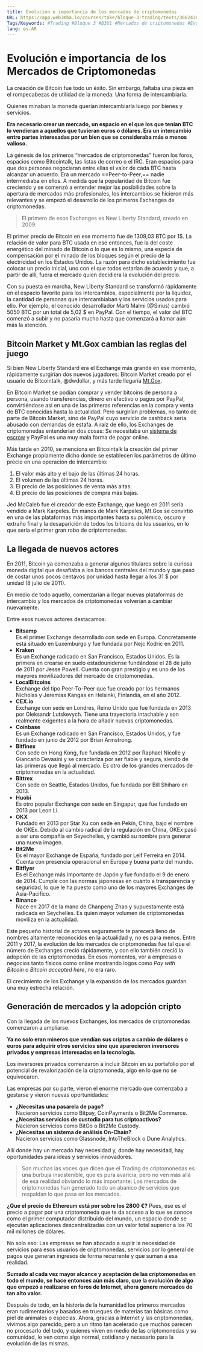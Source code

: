 ```yaml
---
title: Evolución e importancia de los mercados de criptomonedas
URL: https://app.web3mba.io/courses/take/bloque-3-trading/texts/36624386-u1-02-i-evolucion-e-importancia-de-los-mercados-de-criptomonedas
Tags/Keywords: #Trading #Bloque 3 #B3U1 #Mercados de criptomonedas #Evolución e importancia de los mercados de criptomonedas #evolucion mercado #mercado criptomonedas
lang: es-AR
---
```

# Evolución e importancia  de los Mercados de Criptomonedas
La creación de Bitcoin fue todo un éxito. Sin embargo, faltaba una pieza en el rompecabezas de utilidad de la moneda: Una forma de intercambiarla.

Quienes minaban la moneda querían intercambiarla luego por bienes y servicios. 

**Era necesario crear un mercado, un espacio en el que los que tenían BTC lo vendieran a aquellos que tuvieran euros o dólares. Era un intercambio entre partes interesadas por un bien que se consideraba más o menos valioso.** 

La génesis de los primeros “mercados de criptomonedas” fueron los foros, espacios como Bitcointalk, las listas de correo o el IRC. Eran espacios para que dos personas negociaran entre ellas el valor de cada BTC hasta alcanzar un acuerdo. Era un mercado ==Peer-to-Peer,== nadie intermediaba en ellos. A medida que la popularidad de Bitcoin fue creciendo y se comenzó a entender mejor las posibilidades sobre la apertura de mercados más profesionales, los intercambios se hicieron más relevantes y se empezó el desarrollo de los primeros Exchanges de criptomonedas. 

> El primero de esos Exchanges es New Liberty Standard, creado en 2009.

El primer precio de Bitcoin en ese momento fue de 1309,03 BTC por 1$. La relación de valor para BTC usada en ese entonces, fue la del coste energético del minado de Bitcoin o lo que es lo mismo, una especie de compensación por el minado de los bloques según el precio de la electricidad en los Estados Unidos. La razón para dicho establecimiento fue colocar un precio inicial, uno con el que todos estarían de acuerdo y que, a partir de allí, fuera el mercado quien decidiera la evolución del precio. 

Con su puesta en marcha, New Liberty Standard se transformó rápidamente en el espacio favorito para los intercambios, especialmente por la liquidez, la cantidad de personas que intercambiaban y los servicios usados para ello. Por ejemplo, el conocido desarrollador Marti Malmi (@Sirius) cambió 5050 BTC por un total de 5,02 $ en PayPal. Con el tiempo, el valor del BTC comenzó a subir y no pasaría mucho hasta que comenzará a llamar aún más la atención. 

## Bitcoin Market y Mt.Gox  cambian las reglas del juego
Si bien New Liberty Standard era el Exchange más grande en ese momento, rápidamente surgirían dos nuevos jugadores: Bitcoin Market creado por el usuario de Bitcointalk, @dwdollar, y más tarde llegaría [Mt.Gox](https://academy.bit2me.com/que-es-mt-gox/).

En Bitcoin Market se podían comprar y vender bitcoins de persona a persona, usando transferencias, dinero en efectivo o pagos por PayPal, convirtiéndose así en una de las primeras referencias en la compra y venta de BTC conocidas hasta la actualidad. Pero surgirían problemas, no tanto de parte de Bitcoin Market, sino de PayPal cuyo servicio de cashback sería abusado con demandas de estafa. A raíz de ello, los Exchanges de criptomonedas entenderían dos cosas: Se necesitaba un [sistema de escrow](https://academy.bit2me.com/que-es-un-servicio-de-escrow/) y PayPal es una muy mala forma de pagar online. 

Más tarde en 2010, se menciona en Bitcointalk la creación del primer Exchange propiamente dicho donde se establecen los parámetros de último precio en una operación de intercambio: 
1. El valor más alto y el bajo de las últimas 24 horas. 
2. El volumen de las últimas 24 horas.
3. El precio de las posiciones de venta más altas. 
4. El precio de las posiciones de compra más bajas.

Jed McCaleb fue el creador de este Exchange, que luego en 2011 sería vendido a Mark Karpeles. En manos de Mark Karpeles, Mt.Gox se convirtió en una de las plataformas más importantes hasta su polémico, oscuro y extraño final y la desaparición de todos los bitcoins de los usuarios, en lo que sería el primer gran robo de criptomonedas.

## La llegada de nuevos actores
En 2011, Bitcoin ya comenzaba a generar algunos titulares sobre la curiosa moneda digital que desafiaba a los bancos centrales del mundo y que pasó de costar unos pocos centavos por unidad hasta llegar a los 31 $ por unidad (8 julio de 2011). 

En medio de todo aquello, comenzarían a llegar nuevas plataformas de intercambio y los mercados de criptomonedas volverían a cambiar nuevamente.

Entre esos nuevos actores destacamos:
- **Bitsamp**  
    Es el primer Exchange desarrollado con sede en Europa. Concretamente está situado en Luxemburgo y fue fundada por Nejc Kodric en 2011. 
- **Kraken**  
    Es un Exchange radicado en San Francisco, Estados Unidos. Es la primera en crearse en suelo estadounidense fundándose el 28 de julio de 2011 por Jesse Powell. Cuenta con gran prestigio y es uno de los mayores movilizadores del mercado de criptomonedas. 
- **LocalBitcoins**  
    Exchange del tipo Peer-To-Peer que fue creado por los hermanos Nicholas y Jeremias Kangas en Helsinki, Finlandia, en el año 2012.
- **CEX.io**  
    Exchange con sede en Londres, Reino Unido que fue fundada en 2013 por Oleksandr Lutskevych. Tiene una trayectoria intachable y son realmente exigentes a la hora de añadir nuevas criptomonedas.
- **Coinbase**  
    Es un Exchange radicado en San Francisco, Estados Unidos, y fue fundado en junio de 2012 por Brian Armstrong. 
- **Bitfinex**  
    Con sede en Hong Kong, fue fundada en 2012 por Raphael Nicolle y Giancarlo Devasini y se caracteriza por ser fiable y segura, siendo de las primeras que llegó al mercado. Es otro de los grandes mercados de criptomonedas en la actualidad. 
- **Bittrex**  
    Con sede en Seattle, Estados Unidos, fue fundada por Bill Shiharo en 2013. 
- **Huobi**  
    Es otro popular Exchange con sede en Singapur, que fue fundado en 2013 por Leon Li.
- **OKX**  
    Fundado en 2013 por Star Xu con sede en Pekín, China, bajo el nombre de OKEx. Debido al cambio radical de la regulación en China, OKEx pasó a ser una compañía en Seyechelles, y cambió su nombre para generar una nueva imagen. 
- **Bit2Me**  
    Es el mayor Exchange de España, fundado por Leif Ferreira en 2014. Cuenta con presencia operacional en Europa y buena parte del mundo. 
- **Bitflyer**  
    Es el Exchange más importante de Japón y fue fundado el 9 de enero de 2014. Cumple con las normas japonesas en cuanto a transparencia y seguridad, lo que le ha puesto como uno de los mayores Exchanges de Asia-Pacifico. 
- **Binance**  
    Nace en 2017 de la mano de Chanpeng Zhao y supuestamente está radicada en Seychelles. Es quien mayor volumen de criptomonedas moviliza en la actualidad. 

Este pequeño historial de actores seguramente te parecerá lleno de nombres altamente reconocidos en la actualidad y, no es para menos. Entre 2011 y 2017, la evolución de los mercados de criptomonedas fue tal que el número de Exchanges creció rápidamente, y con ello también creció la adopción de las criptomonedas. En esos momentos, ver a empresas o negocios tanto físicos como online mostrando logos como _Pay with Bitcoin_ o _Bitcoin accepted here_, no era raro. 

El crecimiento de los Exchange y la expansión de los mercados guardan una muy estrecha relación.

## Generación de mercados y la adopción cripto
Con la llegada de los nuevos Exchanges, los mercados de criptomonedas comenzaron a ampliarse. 

**Ya no solo eran mineros que vendían sus criptos a cambio de dólares o euros para adquirir otros servicios sino que aparecieron inversores privados y empresas interesadas en la tecnología.** 

Los inversores privados comenzaron a incluir Bitcoin en su portafolio por el potencial de revalorización de la criptomoneda, algo en lo que no se equivocaron. 

Las empresas por su parte, vieron el enorme mercado que comenzaba a gestarse y vieron nuevas oportunidades: 
- **¿Necesitas una pasarela de pago?**  
    Nacieron servicios como Bitpay, CoinPayments o Bit2Me Commerce. 
- **¿Necesitas servicios de custodia para tus criptoactivos?**  
    Nacieron servicios como BitGo o Bit2Me Custody. 
- **¿Necesitas un sistema de análisis On-Chain?**  
    Nacieron servicios como Glassnode, IntoTheBlock o Dune Analytics. 

Allí donde hay un mercado hay necesidad y, donde hay necesidad, hay oportunidades para ideas y servicios innovadores.

> Son muchas las voces que dicen que el Trading de criptomonedas es una burbuja insostenible, que es pura avaricia, pero no ven más allá de esa realidad obviando lo más importante: Los mercados de criptomonedas han generado todo un abanico de servicios que respaldan lo que pasa en los mercados.

**¿Que el precio de Ethereum está por sobre los 2800 €?** Pues, ese es el precio a pagar por una criptomoneda que te da acceso a lo que se conoce como el primer computador distribuido del mundo, un espacio donde se ejecutan aplicaciones descentralizadas con un valor total superior a los 70 mil millones de dólares. 

No solo eso: Las empresas se han abocado a suplir la necesidad de servicios para esos usuarios de criptomonedas, servicios por lo general de pagos que generan ingresos de forma recurrente y que suman a esa realidad. 

**Sumado al cada vez mayor alcance y aceptación de las criptomonedas en todo el mundo, se hace entonces aún más claro, que la evolución de algo que empezó a realizarse en foros de Internet, ahora genere mercados de tan alto valor.** 

Después de todo, en la historia de la humanidad los primeros mercados eran rudimentarios y basados en trueques de materias tan básicas como piel de animales o especias. Ahora, gracias a Internet y las criptomonedas, vivimos algo parecido, pero a un ritmo tan acelerado que muchos parecen no procesarlo del todo, y quienes viven en medio de las criptomonedas y su comunidad, lo ven como algo normal, cotidiano y necesario para la evolución de las mismas.